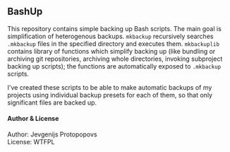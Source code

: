 ## BashUp

This repository contains simple backing up Bash scripts. The main goal is simplification of heterogenous backups.
`mkbackup` recursively searches `.mkbackup` files in the specified directory and executes them.
`mkbackuplib` contains library of functions which simplify backing up (like bundling or archiving git repositories, archiving whole directories, invoking subproject backing up scripts);
the functions are automatically exposed to `.mkbackup` scripts.

I've created these scripts to be able to make automatic backups of my projects using individual backup presets for each of them, so that only significant files are backed up.

#### Author & License
Author: Jevgenijs Protopopovs \
License: WTFPL
